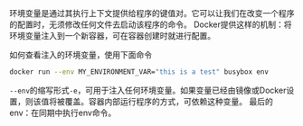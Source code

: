 环境变量是通过其执行上下文提供给程序的键值对。它可以让我们在改变一个程序的配置时，无须修改任何文件去启动该程序的命令。
Docker提供这样的机制：将环境变量注入到一个新容器，可在容器创建时就进行配置。

如何查看注入的环境变量，使用下面命令
```sh
docker run --env MY_ENVIRONMENT_VAR="this is a test" busybox env
```
`--env`的缩写形式`-e`，可用于注入任何环境变量。如果变量已经由镜像或Docker设置，则该值将被覆盖。容器内部运行程序的方式，可依赖这种变量。
最后的env：在同期中执行env命令。